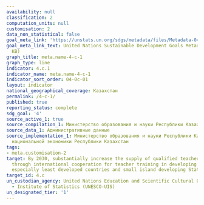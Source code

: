 ```yaml
---
availability: null
classification: 2
computation_units: null
customisation: 2
data_non_statistical: false
goal_meta_link: 'https://unstats.un.org/sdgs/metadata/files/Metadata-04-0C-01.pdf '
goal_meta_link_text: United Nations Sustainable Development Goals Metadata (PDF 218
  KB)
graph_title: meta.name-4-c-1
graph_type: line
indicator: 4.c.1
indicator_name: meta.name-4-c-1
indicator_sort_order: 04-0c-01
layout: indicator
national_geographical_coverage: Казахстан
permalink: /4-c-1/
published: true
reporting_status: complete
sdg_goal: '4'
source_active_1: true
source_compilation_1: Министерство образования и науки Республики Казахстан
source_data_1: Административные данные
source_implementation_1: Министерство образования и науки Республики Казахстан, Министерство
  национальной экономики Республики Казахстан
tags:
- meta.customisation-2
target: By 2030, substantially increase the supply of qualified teachers, including
  through international cooperation for teacher training in developing countries,
  especially least developed countries and small island developing States
target_id: 4.c
un_custodian_agency: United Nations Education and Scientific Cultural Organisation
  - Institute of Statistics (UNESCO-UIS)
un_designated_tier: '1'
---
```

